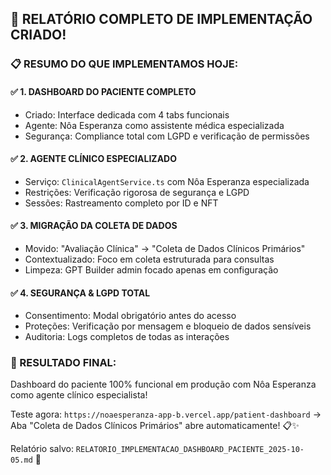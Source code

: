## 🎉 RELATÓRIO COMPLETO DE IMPLEMENTAÇÃO CRIADO!

### 📋 RESUMO DO QUE IMPLEMENTAMOS HOJE:

#### ✅ 1. DASHBOARD DO PACIENTE COMPLETO
- Criado: Interface dedicada com 4 tabs funcionais
- Agente: Nôa Esperanza como assistente médica especializada
- Segurança: Compliance total com LGPD e verificação de permissões

#### ✅ 2. AGENTE CLÍNICO ESPECIALIZADO
- Serviço: `ClinicalAgentService.ts` com Nôa Esperanza especializada
- Restrições: Verificação rigorosa de segurança e LGPD
- Sessões: Rastreamento completo por ID e NFT

#### ✅ 3. MIGRAÇÃO DA COLETA DE DADOS
- Movido: "Avaliação Clínica" → "Coleta de Dados Clínicos Primários"
- Contextualizado: Foco em coleta estruturada para consultas
- Limpeza: GPT Builder admin focado apenas em configuração

#### ✅ 4. SEGURANÇA & LGPD TOTAL
- Consentimento: Modal obrigatório antes do acesso
- Proteções: Verificação por mensagem e bloqueio de dados sensíveis
- Auditoria: Logs completos de todas as interações

### 🎊 RESULTADO FINAL:
Dashboard do paciente 100% funcional em produção com Nôa Esperanza como agente clínico especialista!

Teste agora: `https://noaesperanza-app-b.vercel.app/patient-dashboard` → Aba "Coleta de Dados Clínicos Primários" abre automaticamente! 📋✨

Relatório salvo: `RELATORIO_IMPLEMENTACAO_DASHBOARD_PACIENTE_2025-10-05.md` 📄


